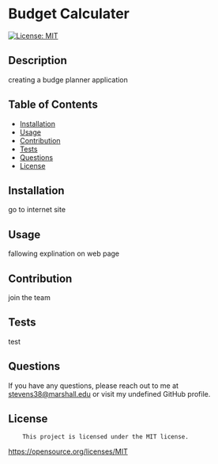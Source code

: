 # Budget Calculater
  [![License: MIT](https://img.shields.io/badge/License-MIT-yellow.svg)](https://opensource.org/licenses/MIT)
  ## Description
  creating a budge planner application
  ## Table of Contents
  - [Installation](#installation)
  - [Usage](#usage)
  - [Contribution](#contribution)
  - [Tests](#tests)
  - [Questions](#questions)
  - [License](#license)
  ## Installation
  go to internet site
  ## Usage
  fallowing explination on web page
  ## Contribution
  join the team
  ## Tests
  test
  ## Questions
  If you have any questions, please reach out to me at stevens38@marshall.edu or visit my undefined GitHub profile.
  ## License 
        This project is licensed under the MIT license.
  https://opensource.org/licenses/MIT
